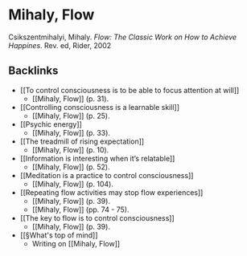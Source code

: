 # Mihaly, Flow
Csikszentmihalyi, Mihaly. *Flow: The Classic Work on How to Achieve Happines*. Rev. ed, Rider, 2002

## Backlinks
* [[To control consciousness is to be able to focus attention at will]]
	* [[Mihaly, Flow]] (p. 31).
* [[Controlling consciousness is a learnable skill]]
	* [[Mihaly, Flow]] (p. 25).
* [[Psychic energy]]
	* [[Mihaly, Flow]] (p. 33).
* [[The treadmill of rising expectation]]
	* [[Mihaly, Flow]] (p. 10).
* [[Information is interesting when it’s relatable]]
	* [[Mihaly, Flow]] (p. 52).
* [[Meditation is a practice to control consciousness]]
	* [[Mihaly, Flow]] (p. 104).
* [[Repeating flow activities may stop flow experiences]]
	* [[Mihaly, Flow]] (p. 39).
	* [[Mihaly, Flow]] (pp. 74 - 75).
* [[The key to flow is to control consciousness]]
	* [[Mihaly, Flow]] (p. 39).
* [[§What's top of mind]]
	* Writing on [[Mihaly, Flow]]

<!-- #literature #^inbox/book -->

<!-- {BearID:04DE2361-A5BB-488B-9F9D-33B58F91D0E5-12820-00000E335296DFED} -->
